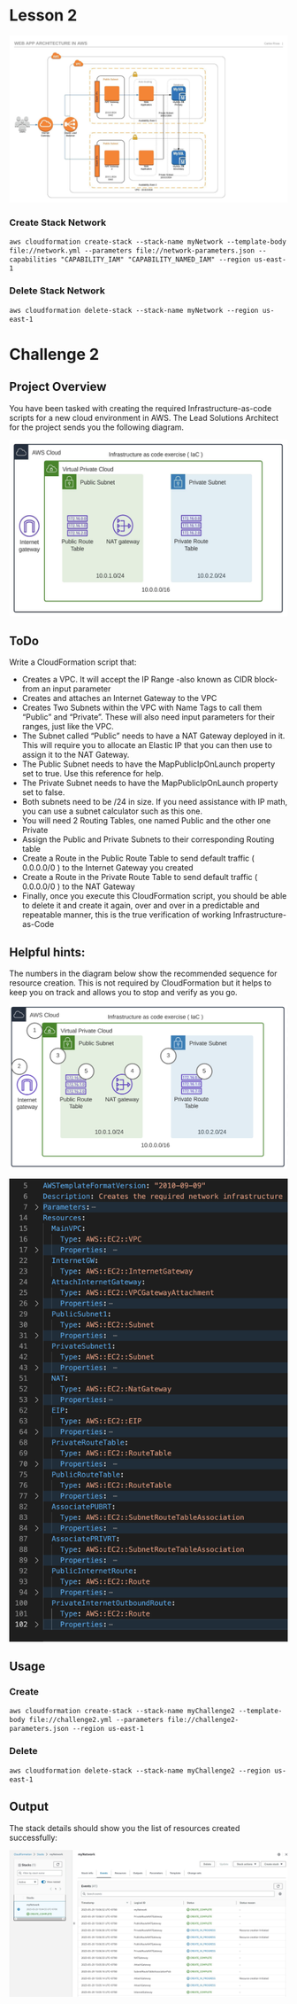 # Lesson 2
<p align="center">
  <img src="./resource/AWSWebApp.jpeg" alt="animated" />
</p>

### Create Stack Network
```
aws cloudformation create-stack --stack-name myNetwork --template-body file://network.yml --parameters file://network-parameters.json --capabilities "CAPABILITY_IAM" "CAPABILITY_NAMED_IAM" --region us-east-1
```
### Delete Stack Network
```
aws cloudformation delete-stack --stack-name myNetwork --region us-east-1
```

# Challenge 2 
## Project Overview
You have been tasked with creating the required Infrastructure-as-code scripts for a new cloud environment in AWS. The Lead Solutions Architect for the project sends you the following diagram.
<p align="center">
  <img src="./resource/overview.png" alt="animated" />
</p>

## ToDo
Write a CloudFormation script that:
- Creates a VPC. It will accept the IP Range -also known as CIDR block- from an input parameter
- Creates and attaches an Internet Gateway to the VPC
- Creates Two Subnets within the VPC with Name Tags to call them “Public” and “Private”. These will also need input parameters for their ranges, just like the VPC.
- The Subnet called “Public” needs to have a NAT Gateway deployed in it. This will require you to allocate an Elastic IP that you can then use to assign it to the NAT Gateway.
- The Public Subnet needs to have the MapPublicIpOnLaunch property set to true. Use this reference for help.
- The Private Subnet needs to have the MapPublicIpOnLaunch property set to false.
- Both subnets need to be /24 in size. If you need assistance with IP math, you can use a subnet calculator such as this one.
- You will need 2 Routing Tables, one named Public and the other one Private
- Assign the Public and Private Subnets to their corresponding Routing table
- Create a Route in the Public Route Table to send default traffic ( 0.0.0.0/0 ) to the Internet Gateway you created
- Create a Route in the Private Route Table to send default traffic ( 0.0.0.0/0 ) to the NAT Gateway
- Finally, once you execute this CloudFormation script, you should be able to delete it and create it again, over and over in a predictable and repeatable manner, this is the true verification of working Infrastructure-as-Code

## Helpful hints:
The numbers in the diagram below show the recommended sequence for resource creation. This is not required by CloudFormation but it helps to keep you on track and allows you to stop and verify as you go.
<p align="center">
  <img src="./resource/Helpful1.png" alt="animated" />
</p>

<p align="center">
  <img src="./resource/Helpful2.png" alt="animated" />
</p>

## Usage
### Create
```
aws cloudformation create-stack --stack-name myChallenge2 --template-body file://challenge2.yml --parameters file://challenge2-parameters.json --region us-east-1
```
### Delete 
```
aws cloudformation delete-stack --stack-name myChallenge2 --region us-east-1
```
## Output
The stack details should show you the list of resources created successfully:
<p align="center">
  <img src="./resource/Output.jpg" alt="animated" />
</p>
